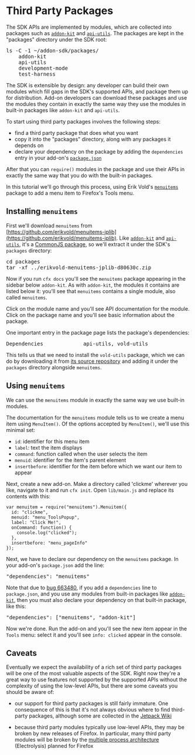 # Third Party Packages #

The SDK APIs are implemented by modules, which are collected into packages
such as [`addon-kit`](packages/addon-kit/addon-kit.html) and
[`api-utils`](packages/api-utils/api-utils.html). The packages are kept
in the "packages" directory under the SDK root:

<pre>
ls -C -1 ~/addon-sdk/packages/
    addon-kit
    api-utils
    development-mode
    test-harness
</pre>

The SDK is extensible by design: any developer can build their own modules
which fill gaps in the SDK's supported APIs, and package them up for
distribution. Add-on developers can download these packages and use the
modules they contain in exactly the same way they use the modules in
built-in packages like `addon-kit` and `api-utils`.

To start using third party packages involves the following steps:

* find a third party package that does what you want
* copy it into the "packages" directory, along with any packages it depends on
* declare your dependency on the package by adding the `dependencies` entry in
your add-on's [`package.json`](dev-guide/addon-development/package-spec.html)

After that you can `require()` modules in the package and use their APIs in
exactly the same way that you do with the built-in packages.

In this tutorial we'll go through this process, using Erik Vold's
[`menuitems`](https://github.com/erikvold/menuitems-jplib) package to add a
menu item to Firefox's Tools menu.

## Installing `menuitems` ##

First we'll download `menuitems` from
[https://github.com/erikvold/menuitems-jplib](https://github.com/erikvold/menuitems-jplib).
Like [`addon-kit`](packages/addon-kit/addon-kit.html) and
[`api-utils`](packages/api-utils/api-utils.html), it's a
[CommonJS package](dev-guide/addon-development/commonjs.html),
so we'll extract it under the SDK's `packages` directory:

<pre>
cd packages
tar -xf ../erikvold-menuitems-jplib-d80630c.zip
</pre>

Now if you run `cfx docs` you'll see the `menuitems` package appearing
in the sidebar below `addon-kit`. As with `addon-kit`, the modules it contains
are listed below it: you'll see that `menuitems` contains a single module, also
called `menuitems`.

Click on the module name and you'll see API documentation for the module. Click
on the package name and you'll see basic information about the package.

One important entry in the package page lists the package's dependencies:

<pre>
Dependencies             api-utils, vold-utils
</pre>

This tells us that we need to install the `vold-utils` package,
which we can do by downloading it from [its source repository](https://github.com/erikvold/vold-utils-jplib)
and adding it under the `packages` directory alongside `menuitems`.

## Using `menuitems` ##

We can use the `menuitems` module in exactly the same way we use built-in
modules.

The documentation for the `menuitems` module tells us to we create a menu
item using `MenuItem()`. Of the options accepted by `MenuItem()`, we'll use
this minimal set:

* `id`: identifier for this menu item
* `label`: text the item displays
* `command`: function called when the user selects the item
* `menuid`: identifier for the item's parent element
* `insertbefore`: identifier for the item before which we want our item to
appear

Next, create a new add-on. Make a directory called 'clickme' wherever you
like, navigate to it and run `cfx init`. Open `lib/main.js` and replace its contents
with this:

    var menuitem = require("menuitems").Menuitem({
      id: "clickme",
      menuid: "menu_ToolsPopup",
      label: "Click Me!",
      onCommand: function() {
        console.log("clicked");
      },
      insertbefore: "menu_pageInfo"
    });

Next, we have to declare our dependency on the `menuitems` package.
In your add-on's `package.json` add the line:

<pre>
"dependencies": "menuitems"
</pre>

Note that due to
[bug 663480](https://bugzilla.mozilla.org/show_bug.cgi?id=663480), if you
add a `dependencies` line to `package.json`, and you use any modules from
built-in packages like [`addon-kit`](packages/addon-kit/addon-kit.html), then
you must also declare your dependency on that built-in package, like this:

<pre>
"dependencies": ["menuitems", "addon-kit"]
</pre>

Now we're done. Run the add-on and you'll see the new item appear in the
`Tools` menu: select it and you'll see `info: clicked` appear in the
console.

## Caveats ##

Eventually we expect the availability of a rich set of third party packages
will be one of the most valuable aspects of the SDK. Right now they're a great
way to use features not supported by the supported APIs without the
complexity of using the low-level APIs, but there are some caveats you should
be aware of:

* our support for third party packages is still fairly immature. One
consequence of this is that it's not always obvious where to find third-party
packages, although some are collected in the
[Jetpack Wiki](https://wiki.mozilla.org/Jetpack/Modules)

* because third party modules typically use low-level APIs, they may be broken
by new releases of Firefox. In particular, many third party modules will be
broken by the
[multiple process architecture](https://wiki.mozilla.org/Electrolysis/Firefox)
(Electrolysis) planned for Firefox
